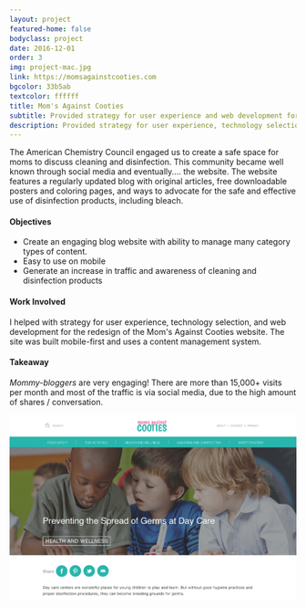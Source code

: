 ```yaml
---
layout: project
featured-home: false
bodyclass: project
date: 2016-12-01
order: 3
img: project-mac.jpg
link: https://momsagainstcooties.com
bgcolor: 33b5ab
textcolor: ffffff
title: Mom's Against Cooties
subtitle: Provided strategy for user experience and web development for a comprehensive website redesign
description: Provided strategy for user experience, technology selection, and web development for a comprehensive website redesign
---
```


The American Chemistry Council engaged us to create a safe space for moms to discuss cleaning and disinfection. This community became well known through social media and eventually.... the website. The website features a regularly updated blog with original articles, free downloadable posters and coloring pages, and ways to advocate for the safe and effective use of disinfection products, including bleach.

#### Objectives
* Create an engaging blog website with ability to manage many category types of content.
* Easy to use on mobile
* Generate an increase in traffic and awareness of cleaning and disinfection products

#### Work Involved
I helped with strategy for user experience, technology selection, and web development for the redesign of the Mom's Against Cooties website. The site was built mobile-first and uses a content management system. 

#### Takeaway
*Mommy-bloggers* are very engaging! There are more than 15,000+ visits per month and most of the traffic is via social media, due to the high amount of shares / conversation.

![mac single-article image](/assets/images/project-mac-article.png)